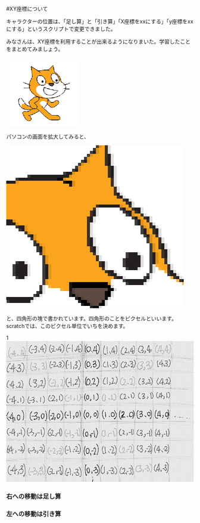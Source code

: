#XY座標について

キャラクターの位置は、「足し算」と「引き算」「X座標をxxにする」「y座標をxxにする」というスクリプトで変更できました。

みなさんは、XY座標を利用することが出来るようになりまいた。学習したことをまとめてみましょう。

### 

![](kaudaimae.png)

パソコンの画面を拡大してみると、

![](kaudaigo.png)


と、四角形の塊で書かれています。四角形のことをピクセルといいます。scratchでは、このピクセル単位でいちを決めます。

1
![](grid.png)












### 右への移動は足し算


### 左への移動は引き算